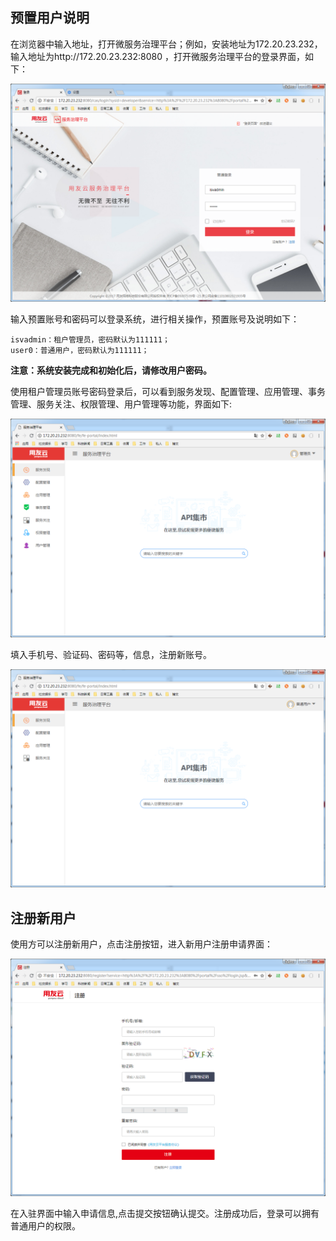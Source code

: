 ## 预置用户说明

  在浏览器中输入地址，打开微服务治理平台；例如，安装地址为172.20.23.232，输入地址为http://172.20.23.232:8080 ，打开微服务治理平台的登录界面，如下：

![](./img/login.png)

输入预置账号和密码可以登录系统，进行相关操作，预置账号及说明如下：

    isvadmin：租户管理员，密码默认为111111；
	user0：普通用户，密码默认为111111；


**注意：系统安装完成和初始化后，请修改用户密码。**

使用租户管理员账号密码登录后，可以看到服务发现、配置管理、应用管理、事务管理、服务关注、权限管理、用户管理等功能，界面如下:

![](./img/isvadmin.png)

填入手机号、验证码、密码等，信息，注册新账号。

![](./img/user0.png)

## 注册新用户

使用方可以注册新用户，点击注册按钮，进入新用户注册申请界面：

![](./img/registryuser.png)

在入驻界面中输入申请信息,点击提交按钮确认提交。注册成功后，登录可以拥有普通用户的权限。
